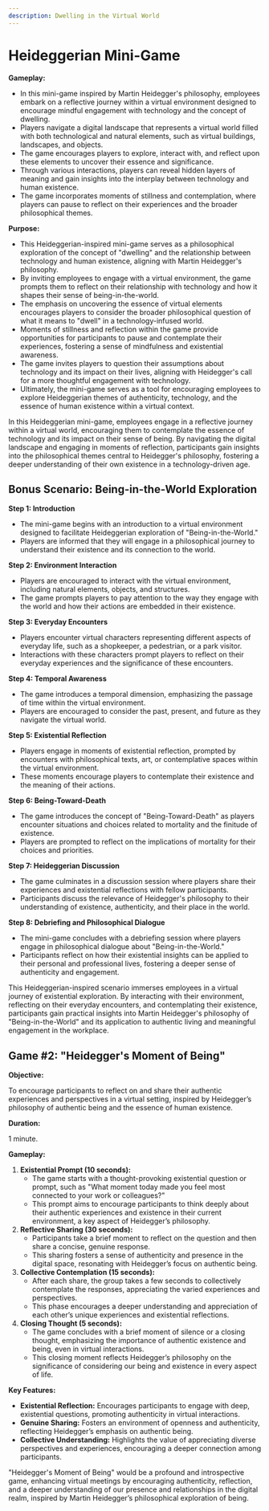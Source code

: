 ```yaml
---
description: Dwelling in the Virtual World
---
```


# Heideggerian Mini-Game

**Gameplay:**

* In this mini-game inspired by Martin Heidegger's philosophy, employees embark on a reflective journey within a virtual environment designed to encourage mindful engagement with technology and the concept of dwelling.
* Players navigate a digital landscape that represents a virtual world filled with both technological and natural elements, such as virtual buildings, landscapes, and objects.
* The game encourages players to explore, interact with, and reflect upon these elements to uncover their essence and significance.
* Through various interactions, players can reveal hidden layers of meaning and gain insights into the interplay between technology and human existence.
* The game incorporates moments of stillness and contemplation, where players can pause to reflect on their experiences and the broader philosophical themes.

**Purpose:**

* This Heideggerian-inspired mini-game serves as a philosophical exploration of the concept of "dwelling" and the relationship between technology and human existence, aligning with Martin Heidegger's philosophy.
* By inviting employees to engage with a virtual environment, the game prompts them to reflect on their relationship with technology and how it shapes their sense of being-in-the-world.
* The emphasis on uncovering the essence of virtual elements encourages players to consider the broader philosophical question of what it means to "dwell" in a technology-infused world.
* Moments of stillness and reflection within the game provide opportunities for participants to pause and contemplate their experiences, fostering a sense of mindfulness and existential awareness.
* The game invites players to question their assumptions about technology and its impact on their lives, aligning with Heidegger's call for a more thoughtful engagement with technology.
* Ultimately, the mini-game serves as a tool for encouraging employees to explore Heideggerian themes of authenticity, technology, and the essence of human existence within a virtual context.

In this Heideggerian mini-game, employees engage in a reflective journey within a virtual world, encouraging them to contemplate the essence of technology and its impact on their sense of being. By navigating the digital landscape and engaging in moments of reflection, participants gain insights into the philosophical themes central to Heidegger's philosophy, fostering a deeper understanding of their own existence in a technology-driven age.

## **Bonus Scenario: Being-in-the-World Exploration**

**Step 1: Introduction**

* The mini-game begins with an introduction to a virtual environment designed to facilitate Heideggerian exploration of "Being-in-the-World."
* Players are informed that they will engage in a philosophical journey to understand their existence and its connection to the world.

**Step 2: Environment Interaction**

* Players are encouraged to interact with the virtual environment, including natural elements, objects, and structures.
* The game prompts players to pay attention to the way they engage with the world and how their actions are embedded in their existence.

**Step 3: Everyday Encounters**

* Players encounter virtual characters representing different aspects of everyday life, such as a shopkeeper, a pedestrian, or a park visitor.
* Interactions with these characters prompt players to reflect on their everyday experiences and the significance of these encounters.

**Step 4: Temporal Awareness**

* The game introduces a temporal dimension, emphasizing the passage of time within the virtual environment.
* Players are encouraged to consider the past, present, and future as they navigate the virtual world.

**Step 5: Existential Reflection**

* Players engage in moments of existential reflection, prompted by encounters with philosophical texts, art, or contemplative spaces within the virtual environment.
* These moments encourage players to contemplate their existence and the meaning of their actions.

**Step 6: Being-Toward-Death**

* The game introduces the concept of "Being-Toward-Death" as players encounter situations and choices related to mortality and the finitude of existence.
* Players are prompted to reflect on the implications of mortality for their choices and priorities.

**Step 7: Heideggerian Discussion**

* The game culminates in a discussion session where players share their experiences and existential reflections with fellow participants.
* Participants discuss the relevance of Heidegger's philosophy to their understanding of existence, authenticity, and their place in the world.

**Step 8: Debriefing and Philosophical Dialogue**

* The mini-game concludes with a debriefing session where players engage in philosophical dialogue about "Being-in-the-World."
* Participants reflect on how their existential insights can be applied to their personal and professional lives, fostering a deeper sense of authenticity and engagement.

This Heideggerian-inspired scenario immerses employees in a virtual journey of existential exploration. By interacting with their environment, reflecting on their everyday encounters, and contemplating their existence, participants gain practical insights into Martin Heidegger's philosophy of "Being-in-the-World" and its application to authentic living and meaningful engagement in the workplace.

## Game #2: "Heidegger's Moment of Being"

**Objective:**

To encourage participants to reflect on and share their authentic experiences and perspectives in a virtual setting, inspired by Heidegger’s philosophy of authentic being and the essence of human existence.

**Duration:**

1 minute.

**Gameplay:**

1. **Existential Prompt (10 seconds):**
   * The game starts with a thought-provoking existential question or prompt, such as "What moment today made you feel most connected to your work or colleagues?"
   * This prompt aims to encourage participants to think deeply about their authentic experiences and existence in their current environment, a key aspect of Heidegger’s philosophy.
2. **Reflective Sharing (30 seconds):**
   * Participants take a brief moment to reflect on the question and then share a concise, genuine response.
   * This sharing fosters a sense of authenticity and presence in the digital space, resonating with Heidegger’s focus on authentic being.
3. **Collective Contemplation (15 seconds):**
   * After each share, the group takes a few seconds to collectively contemplate the responses, appreciating the varied experiences and perspectives.
   * This phase encourages a deeper understanding and appreciation of each other’s unique experiences and existential reflections.
4. **Closing Thought (5 seconds):**
   * The game concludes with a brief moment of silence or a closing thought, emphasizing the importance of authentic existence and being, even in virtual interactions.
   * This closing moment reflects Heidegger’s philosophy on the significance of considering our being and existence in every aspect of life.

**Key Features:**

* **Existential Reflection:** Encourages participants to engage with deep, existential questions, promoting authenticity in virtual interactions.
* **Genuine Sharing:** Fosters an environment of openness and authenticity, reflecting Heidegger’s emphasis on authentic being.
* **Collective Understanding:** Highlights the value of appreciating diverse perspectives and experiences, encouraging a deeper connection among participants.

"Heidegger's Moment of Being" would be a profound and introspective game, enhancing virtual meetings by encouraging authenticity, reflection, and a deeper understanding of our presence and relationships in the digital realm, inspired by Martin Heidegger’s philosophical exploration of being.
